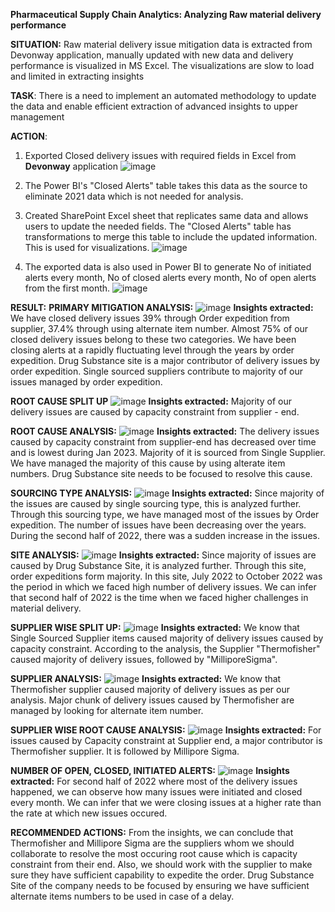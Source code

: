 **Pharmaceutical Supply Chain Analytics: Analyzing Raw material delivery performance**

**SITUATION:** Raw material delivery issue mitigation data is extracted from Devonway application, manually updated with new data and delivery performance is visualized in MS Excel. The visualizations are slow to load and limited in extracting insights

**TASK**: There is a need to implement an automated methodology to update the data and enable efficient extraction of advanced insights to upper management

**ACTION**:
1. Exported Closed delivery issues with required fields in Excel from **Devonway** application
  ![image](https://github.com/user-attachments/assets/6698e7b9-9ba9-4c31-8615-7b47eaa7cd33)

2. The Power BI's "Closed Alerts" table takes this data as the source to eliminate 2021 data which is not needed for analysis.

3. Created SharePoint Excel sheet that replicates same data and allows users to  update the needed fields. The "Closed Alerts" table has transformations to merge this table to include the updated information. This is used for visualizations.
   ![image](https://github.com/user-attachments/assets/23401a3f-5872-40f1-9ab7-b436062f7bcd)

4. The exported data is also used in Power BI to generate No of initiated alerts every month, No of closed alerts every month, No of open alerts from the first month.
   ![image](https://github.com/user-attachments/assets/5628b16c-d06e-493d-94ca-6e8cce350857)

**RESULT:**
**PRIMARY MITIGATION ANALYSIS:**
![image](https://github.com/user-attachments/assets/403dc69a-a97f-49f7-875b-a8104e8019d0)
**Insights extracted:** We have closed delivery issues 39% through Order expedition from supplier, 37.4% through using alternate item number. Almost 75% of our closed delivery issues belong to these two categories. We have been closing alerts at a rapidly fluctuating level through the years by order expedition. Drug Substance site is a major contributor of delivery issues by order expedition. Single sourced suppliers contribute to majority of our issues managed by order expedition.

**ROOT CAUSE SPLIT UP**
![image](https://github.com/user-attachments/assets/26f166b1-5059-4aa1-9d8a-6ecbff05c552)
**Insights extracted:** Majority of our delivery issues are caused by capacity constraint from supplier - end.

**ROOT CAUSE ANALYSIS:**
![image](https://github.com/user-attachments/assets/9acd0593-d680-45a0-933f-48ed75e84f63)
**Insights extracted:** The delivery issues caused by capacity constraint from supplier-end has decreased over time and is lowest during Jan 2023. Majority of it is sourced from Single Supplier. We have managed the majority of this cause by using alterate item numbers. Drug Substance site needs to be focused to resolve this cause.

**SOURCING TYPE ANALYSIS:**
![image](https://github.com/user-attachments/assets/f63edbb6-4f5d-46cd-96da-b19921b6e514)
**Insights extracted:**  Since majority of the issues are caused by single sourcing type, this is analyzed further. Through this sourcing type, we have managed most of the issues by Order expedition. The number of issues have been decreasing over the years. During the second half of 2022, there was a sudden increase in the issues.

**SITE ANALYSIS:**
![image](https://github.com/user-attachments/assets/cec9329b-7d95-4650-a69e-51551846da9e)
**Insights extracted:** Since majority of issues are caused by Drug Substance Site, it is analyzed further. Through this site, order expeditions form majority. In this site, July 2022 to October 2022 was the period in which we faced high number of delivery issues. We can infer that second half of 2022 is the time when we faced higher challenges in material delivery.

**SUPPLIER WISE SPLIT UP:**
![image](https://github.com/user-attachments/assets/595d05cd-d2b4-4f0c-98c0-dd6e5866b56e)
**Insights extracted:** We know that Single Sourced Supplier items caused majority of delivery issues caused by capacity constraint. According to the analysis, the Supplier "Thermofisher" caused majority of delivery issues, followed by "MilliporeSigma".

**SUPPLIER ANALYSIS:**
![image](https://github.com/user-attachments/assets/4ed1d98f-99d4-4cfe-9a58-530604828d7b)
**Insights extracted:** We know that Thermofisher supplier caused majority of delivery issues as per our analysis. Major chunk of delivery issues caused by Thermofisher are managed by looking for alternate item number. 

**SUPPLIER WISE ROOT CAUSE ANALYSIS:**
![image](https://github.com/user-attachments/assets/a441457c-73a9-4217-830d-e0968cf2ceaa)
**Insights extracted:** For issues caused by Capacity constraint at Supplier end, a major contributor is Thermofisher supplier. It is followed by Millipore Sigma.

**NUMBER OF OPEN, CLOSED, INITIATED ALERTS:**
![image](https://github.com/user-attachments/assets/b50a3553-5808-422a-a618-fb6584203dac)
**Insights extracted:** For second half of 2022 where most of the delivery issues happened, we can observe how many issues were initiated and closed every month. We can infer that we were closing issues at a higher rate than the rate at which new issues occured.

**RECOMMENDED ACTIONS:**
From the insights, we can conclude that Thermofisher and Millipore Sigma are the suppliers whom we should collaborate to resolve the most occuring root cause which is capacity constraint from their end. Also, we should work with the supplier to make sure they have sufficient capability to expedite the order. Drug Substance Site of the company needs to be focused by ensuring we have sufficient alternate items numbers to be used in case of a delay.














